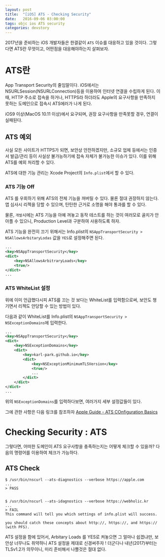 ```yaml
---
layout: post
title:  "[iOS] ATS - Checking Security"
date:   2016-09-06 03:00:00
tags: objc ios ATS security
categories: devstory
---
```

2017년을 준비하는 iOS 개발자들은 한결같이 `ATS` 이슈를 대응하고 있을 것이다. 그렇다면 ATS란 무엇이고, 어떤점을 대응해야하는지 살펴보자.


# ATS란
App Transport Security의 줄임말이다.
iOS에서는 NSURLSession(NSURLConnection)등을 이용하여 인터넷 연결을 수립하게 된다. 이 때, HTTP 주소로 접속을 하거나, HTTPS라 하더라도 Apple의 요구사항을 만족하지 못하는 도메인으로 접속시 ATS에러가 나게 된다.

iOS9 이상(MacOS 10.11 이상)에서 요구되며, 권장 요구사항을 만족못할 경우, 연결이 실패된다.

## ATS 예외
사실 모든 사이트가 HTTPS가 되면, 보안상 안전하겠지만, 소규모 업체 등에서는 인증서 발급/관리 등이 사실상 불가능하기에 접속 자체가 불가능한 이슈가 있다. 이를 위해 ATS를 예외 처리할 수 있다.

ATS에 대한 기능 관리는  Xcode Project의 `Info.plist`에서 할 수 있다.

### ATS 기능 Off
ATS 를 우회하기 위해 ATS의 전체 기능을 꺼버릴 수 있다.
물론 절대 권장하지 않는다. 앱 심사시 리젝을 당할 수 있으며,
탄탄한 근거로 소명을 해야 통과를 할 수 있다.

물론, `개발`시에는 ATS 기능을 아예 꺼놓고 동작 테스트를 하는 것이 여러모로 골치가 안아플 수 있으니, Production Level과 구분하여 사용하도록 하자.

ATS 기능을 완전히 끄기 위해서는 Info.plist의 `NSAppTransportSecurity > NSAllowsArbitaryLodas` 값을 `YES`로 설정해주면 된다.

```xml
...
<key>NSAppTransportSecurity</key>
<dict>
    <key>NSAllowsArbitraryLoads</key>
    <true/>
</dict>
...
```


### ATS WhiteList 설정
위에 이미 언급했다시피 ATS를 끄는 것 보다는 WhiteList를 입력함으로써, 보안도 챙기면서 리젝도 안당할 수 있는 방법이 있다.

다음과 같이 WhiteList를 Info.plist의 `NSAppTransportSecurity > NSExceptionDomains`에 입력한다.

```xml
...
<key>NSAppTransportSecurity</key>
<dict>
    <key>NSExceptionDomains</key>
    <dict>
        <key>karl-park.github.io</key>
        <dict>
            <key>NSExceptionMinimumTLSVersion</key>
            <true/>
            ...
        </dict>
    </dict>
</dict>
...
```

위의 `NSExceptionDomains`를 입력하다보면, 여러가지 세부 설정값들이 있다.

그에 관한 사항은 다음 링크를 참조하자
[Apple Guide - ATS COnfiguration Basics](https://developer.apple.com/library/content/documentation/General/Reference/InfoPlistKeyReference/Articles/CocoaKeys.html#//apple_ref/doc/uid/TP40009251-SW35)





# Checking Security : ATS
그렇다면, 어떠한 도메인이 ATS 요구사항을 충족하는지는 어떻게 체크할 수 있을까?
다음의 명령어를 이용하여 체크가 가능하다.


## ATS Check
```shell
$ /usr/bin/nscurl --ats-diagnostics --verbose https://apple.com
...
> PASS


$ /usr/bin/nscurl --ats-idagnostics --verbose https://webholic.kr
...
> FAIL
This command will tell you which settings of info.plist will success.

you should catch these concepts about http://, https://, and https:// (with PFS).
```


ATS 설정을 함에 있어서, Arbitary Loads 를 YES로 켜놓으면 그 얼마나 쉽겠냐만,
보안상 너무나도 취약하니 ATS 설정을 제대로 신경써주자 !
더군다나 내년(2017)부터는 TLSv1.2가 의무이니, 미리 준비해서 나쁠것은 절대 없다.

